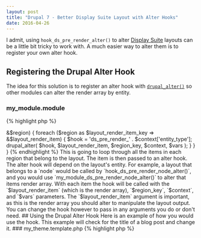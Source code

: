 ```yaml
---
layout: post
title: "Drupal 7 - Better Display Suite Layout with Alter Hooks"
date: 2016-04-26
---
```

I admit, using `hook_ds_pre_render_alter()` to alter [Display Suite](https://www.drupal.org/project/ds) layouts can be
a little bit tricky to work with. A much easier way to alter them is to register
your own alter hook. 

## Registering the Drupal Alter Hook

The idea for this solution is to register an alter hook with [`drupal_alter()`](https://api.drupal.org/api/drupal/includes!module.inc/function/drupal_alter/7.x)
so other modules can alter the render array by entity.

### my_module.module

{% highlight php %}
<?php

/**
 * Extends hook_ds_pre_render_alter().
 *
 * Creates the ability to alter items in the DS layout render array by entity.
 *
 * @param $layout_render_array
 *   The render array
 * @param $context
 *   An array with the context that is being rendered. Available keys are
 *   - entity
 *   - entity_type
 *   - bundle
 *   - view_mode
 * @param array $vars
 *   All variables available for render. You can use this to add css classes.
 */
function my_module_ds_pre_render_alter(&$layout_render_array, $context, &$vars) {
  foreach ($layout_render_array as $region_key => &$region) {
    foreach ($region as $layout_render_item_key => &$layout_render_item) {
      $hook = 'ds_pre_render_' . $context['entity_type'];
      drupal_alter(
        $hook,
        $layout_render_item,
        $region_key,
        $context,
        $vars
      );
    }
  }
}
{% endhighlight %}

This is going to loop through all the items in each region that belong to the
layout. The item is then passed to an alter hook. The alter hook will depend on
the layout's entity. For example, a layout that belongs to a `node` would be 
called by `hook_ds_pre_render_node_alter()`, and you would use `my_module_ds_pre_render_node_alter()`
to alter that items render array.

With each item the hook will be called with the `$layout_render_item`
(which is the render array), `$region_key`, `$context`, and `$vars` parameters. 
The `$layout_render_item` argument is important, as this is the render array you
should alter to manipulate the layout output. You can change the hook however to
pass in any arguments you do or don't need.

## Using the Drupal Alter Hook

Here is an example of how you would use the hook. This example will check for
the title of a blog post and change it.

### my_theme.template.php

{% highlight php %}
<?php

/**
 * Implements hook_ds_pre_render_node_alter().
 *
 * @param $layout_render_item
 * @param $region_key
 * @param $context
 * @param $vars
 */
function my_module_ds_pre_render_node_alter(&$layout_render_item, $region_key, $context, &$vars) {
  if ('blog_post' == $context['bundle']) {
    if (isset($layout_render_item['#field_name']) && 'title' == $layout_render_item['#field_name']) {
      $layout_render_item[0]['#markup'] = t('My New Title');
    }
  }
}
{% endhighlight %}

Obviously this example may not be a very idealistic use case, but it's simple
enough for you to get the idea of what it does.